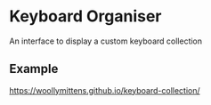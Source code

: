 # Keyboard Organiser

An interface to display a custom keyboard collection

## Example

https://woollymittens.github.io/keyboard-collection/

